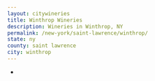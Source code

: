 ```yaml
---
layout: citywineries
title: Winthrop Wineries
description: Wineries in Winthrop, NY
permalink: /new-york/saint-lawrence/winthrop/
state: ny
county: saint lawrence
city: winthrop
---
```

-
